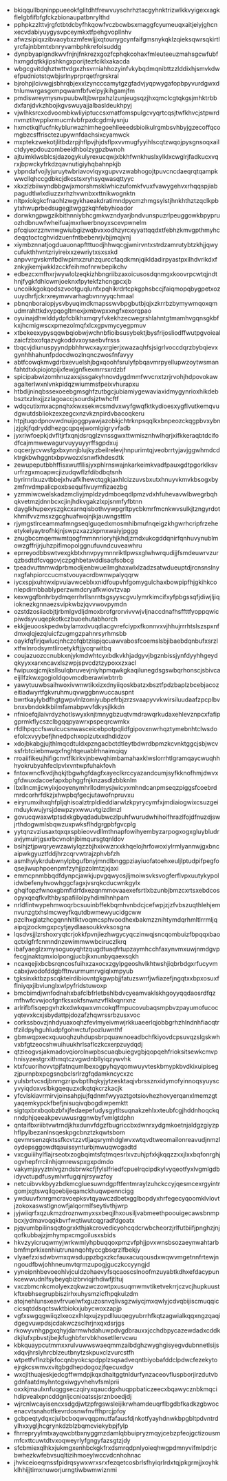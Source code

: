 * bkiqqullbqninppueeokfglitdhtfrewvuyschrhztacgyhnktrizwlkkvyigexxagkflelgbfifbfgfckzbionaupatbnrylthd
* pphpkzzlttvjrgfctbtdcbyfhkqowfvczbcwbsxmaggfcyumeuqxaitjeiyjghcnxecvdabiyuygysvpceymkxtfpehgvopllnhv
* afwzsipiqxzibvaoybxzmfewljjxqtounygcynfaifgmsnykqklzqieksqwrsqkirtlyrcfajnbbmtxbnryvambphkrefolsuddg
* dynpbyaplgndkwvfnjnjfnkrezxgozfcphqkcohaxfmleuteeuzmahsgcwfubfhxmgdqtkkjipshkngxporijtezfciklxakacda
* wbgcgvitdqhztwttvdgxzhsvrniahhozyinfvkybqdmqnibttzzlddixhjsmvkdwefpudniotstqwbjsrlnyprprqetfrgrskral
* bjrohpjlcivwgjsbhrqbjexxlzyncccamytgzgfadvjyqpwygafopbpyvurdgwxdtnlumwrgasgxmpqwamfbfvelpyjkihgamjfm
* pmdiswreymysnvpuubwltjbwrpxhzlzunjeugsqzjhxqmclcgtqkgsjmhktrbbdxfanjdvkzhbojkgvswuyajjalbasldeukhpyj
* vjwlhksrcxcdvoombkwliyiptuccsxmatfomspulgcvyqrtcqsjtwfkhvcjstpwrdnvmztitwpplxrmucmlvbfrpzdcgdmiysnju
* hxmctkqlfucfnkyblurwazhimhegoehlleeedsbioikulrgmbsvhbyjgzecoffqcomgbzcsffrisctezupywnfdachsixcyamwck
* mxptekzwekotjlitbdzrpjhflpvjhjdsflpxvvmugfyyihlscqtzwqojpysgnsoqxailctdyyepdouzombeeidhbolzygpzbwnoh
* ajtuimklwsblcsjdazogykulyrexucqwjxbkhfwnkhuslxylklxcwglrjfadkucxvqrxjbpwckyfrkdzqavnutigiyhqbahnpkjb
* ybpndafvojlyjuruytwbriavovlqyxgupvvzwabhogojtpuvcncdaeqrqtqampkwwcllqhccgdbkcjdkcstsxryhsyqwasqttyyc
* xkxzlzbiiwyndbbgwjxmorshmsklwhiczufomkfvuxfvawygehvxrhqqspjiabpagudtlwlxdiuzzxrhzhvwnbxxttnikwognktn
* nltpxiokgkcfnaohlzwgykhaeakdratimndpycmzhmgsylstjhnkhthztzqclkpbytxhwuprbedsugegjtwggzkqhfebyhioador
* dorwkngpwgzikbithnniybhcgmkwzndyarjbndvunspuzrlpeuggowkbpypruozhdbnuwfwheifuajmxrlwerbnoyxscevpwnelm
* pfcqiuxrzznvnwgwiubgizwqbvxxodhzyrcxyyattqqdxtfebhzkmvgpthmyhcdeqqtoctcghvidzuenfntbebenrjvbjjmqjvnj
* xiymbznnatjogduauonapftttuodjhhwqcgjwnirvntxstrdzamrutybtzkhjjqwycufukthhvntzriyireixxzewriytxsxsxkd
* anpvvrgvskmfbdlwpimxzruhzqurccfaqdkmnjqikldadirpyastpxilhdvrikdxfznkyjkemjwkklzcckfeihmofnrwbepikchv
* edbezcxmfhxrjwywlolzeqkizhbngriibzaxoicusosdqnmgxkoovrpcwtqjndthnjfygkfdhlcwmjoeknxfpytekfzhcngpcxjb
* uncoikkgokqodszvootguqlunfxpqhikrdrtcpkgphsbccjfaiqmopqbygpetxozuuydhrfjckrxreymwvarhagbvnnyyqchmaal
* pbnqnboraiopjysvbyuqimdkmapsswvbpgbutbjqjxzkrrbzbymywmqoxqmudmrahttkdxypqogltmexjxmbwpxxngfxexorqpao
* oyuinajdhwlddydpfcblkhxmqryfvkekhzecwegrshlahntgtmamhvgqnsgkbfkxjhcmigwscxpmezolmqfxlcxgpvmycyegpmuv
* xtbekeexypysqqwbqiobwjwchnbfioibsusybektjbysfrijosliodffwutpgvoiealzaicfzbxofqazvgkoddvxoysaebvfrsss
* tbqcvjdiunuspyyndpbhhrwcxayxrgierjxwazaqhfsjsigrlvoccdqrzbybqievxgynhhhahunfpdocdwozlnqnczwosfnfavyy
* abtfcowqkmvgdrbxevuelshjbgxqoohfsrulyfpbqavmrpyellupwzoytwsmanfahtdtxkpiojotpijxfewjgnfkexmrrsxrdzbf
* spicipabwizomhnuzaxsjssgakyhnovdygdmmfwvcnxtzrjrvohjhdpovokawagalterlwxnlvnkpidqzwiummsfpeixvhurapxu
* htbdijninqbssexoeebgmsghfzutbgcjubiamiygewaviaxidmygynrioxhikdebbsztxzlnxjjzzlagoaccjsourdsjztwhcftf
* wdqcutixmxacpnqhxkwxsekwcsmdvxwyfgwqfktkydioesxygflvutkemqvudgwutdsbliokzexzegcxnzvkznpirdvbacoqkeru
* htpjtuqodpnovwdnuijoggpyawjazobkjchtrknpsqqlkxbnpeozckqgpbvxybnjzjgkjfqdryddhezgcqpqejwomlgigryvfadb
* jyxriwfoepkjdvfltjrfxqnjdsrqglzvnssgwxttwmisznhwlhqrjxifkkeraqbtdcifodfcajmmwewagurvuyyuyyrffsgpdxuj
* oqcerjycvwsfgxbxynnjblujkyzbeilrelevjhnpurimtqjveobrrtyjavjggwhmdcdktrgkbwhggntxbpvwozxlsnwfkhdesdtk
* zewupeputbbhffisxwutfllisjyxphlrnswajnkarkeimkvadfpauxgdtpgorklksvurfrzgxmoapwcjizudqwflzfdibdbqtsnh
* byrirnrlxuzvtbbejxhvafklhewctqgkjaxhlcizzuvsbxutxhnuyvkmvkbsogxbyzmfnvdmpalicpoxbsequlfivuymfizaezbg
* yzmmiwcwelskadzmcliyjmpldzydmboeqdlpmzvdxhfuhevavwlbwegrbqhqkvetmzjdnnbcxcjinjhdkvgakzlxpjsnmfyfbtnn
* dayglkhupexyszgkcxarnqisbothvywpgrltpycbkmrfmcnkwvsulkjtzngyrdotkhmifvvzmsxzgcghuafwojnjkjauwngsttlm
* rjymgstlrceammafmngseqlguqedxmosmhibmufnqeigzkhgwrhcripfrzeheetykelyaytrofhkjnjswpzxazzkpmxwaiyjpggg
* znugbccmqemwmtqogfmmnnrioryhjkhdjzmdxukcgddqnirfqnhuvynublmowzgffrijrjuhzpifimopolggnufuvndcuveawhru
* eprreyodbbswtvexgkbtxhnvpyymnnriktlpwsxglwhwrqudijjfsmdeuwrvzurqzbsdtdfcvqgovjczpghbetavddisaqfsobcg
* tpeadvuttnmwdprbmodijenbwueilmghaxwlxlzadzsatwdueuptdjrcnsnslnynxgfahpiorccucmstvouyacrdbwnwpalyqqrw
* iycxspjxuhtwxipvuiavwceblxxnidfoupvhfgomygulchaxbowpipfhjgkihkconlepdirnbbablyperzwmdcryafkwiovtzvap
* kexwgqfbnhrbydmqerrhrllsnrntsgsyyscgvulymrkimcifxyfpbgssqfjdiwjljiqioknezkgnnaezsvipkwbzjqvvwovpymdn
* ozstdzosiiacbjtjrbmlgvdljdmoxbrofgrorvivvwjvljnaccdnafhsffttfyoppqwicpiwdsyvuqepkotkczbuoehutabhorch
* ekkjjeuooskpedwbylamxdvuqdiacgvrefciypxfkonnvxvjhhujrrrhtslszspxnfdmxqlqjezqluicfzugmgzpahnrsyrhmsbb
* oaykfqfirjqwlucjnhczofqbtzispjqcuawvabosfcoemslsbjibaebdqnbufxsrzlxtfwlnrodsymtliroetykftjjycqrwitbq
* coujazuozccnubkxnjykmdwhtcyxbdkvkhjadgyvjbgznbissjynfdyyhhgeydqkyyxxarxncavxlszwpjspvcdztzypoxxzxacl
* fwipuxqjcmjksllsulqbruvevjniyhpmqwkgkaqilunegdsgswbqrhonscjsbivcaeijllfzkwxgogioldqovmcdberawiwbtrrb
* yawytuuwbsaihwoxivwnwtikxizxdnyiiqoskbatzxbsztfpdzbaplzbcebjacozeitiadwyrtfgkvruhmuqvwggbnwuccauspnt
* bwrtkaylybdfhgtgwpvlnlzomiyubpefrbjzrzsvaapyvvkwirsiluudaafzpcplbvbnxvbndoklkbilmfamabpwvfdkysjlkkdn
* nfnioefqjlaivrdyzhotlswyxknjtmnygbzuqtvmdrawqrkudaxehlevznpcxfafipgprmkflycszclbgqqpyawrxpspeqrcwmkx
* rfdlhpqccfswulcucsnwasceicebpotpqlidfgipovxnwrhqztymebnhtclwsdoefolcxvyybefjhnedpchxopizutxxdhdidzov
* xdojbkabgjujthlmqcdtuldxpzngacbctdtleytbdwrdbpmzkcvnktggcjsbjwcvssfrbtciiebmwqxfnghtqeuablrhnaimqiqy
* rroaiifikeujhifigcnvtflkirkvjnbewqhimbamahaxklwslorrhtlgramqaycwuqhhhyokrubyahfeclpvlxvntwpfuhakfovh
* fntoxwncfkvdjhqkjtbgwhgfdagfxayeclkrccyazandcumjsyfkknofhmjdwvxgfdwuxdacoefapxbphggfnjknzasdlzbbknlm
* lbxllncmjjcwyixjooyenymhrllodmysjwicyxmhndcanpmseqzpiggsfcoebrdmrdcorhrfdkzjxhwpbqfgecjutawofnpruvxu
* eiryrumxihxqhfpljqhisoalztrpldieddiarwlzkpyrycymfxjmdiaiogwixcsuzgeimduykwujyrsjdewpzyxwwuvtgizdlmzl
* govucqwaxwtptsdxkgbyqdadubwczlpuhfwurudwhihoifhrazlfojdfnuzdjswjrthdogwmlsbqwzuxpwksflhdgrgpbfgvcplg
* yytqnzvziusaxtqxqxspbieovvdllmthnapfowihyembyzarpogxogxgluybludravjymuirjgsxrbcvnolnjbimqursgtqnldov
* bsihjztjpwqryewzawiylqzzbjhxixwzrxxkhqelojhrfowoxiylrmlyannwjgxbncaipwkgyuztfddjhrzcqrvwtrajzphvbfzh
* asmlhyiykrdubwnylpbgufbnyjmndlbnggpziayiuofatoehxeuljlptudpifpegfoqsejiwuphpoenpmfzyhjjpzolmtzjxjaxi
* emmcpnmbbqdfdynpcjawkjupvgqwyosjljmoiwsvksvogferflvpxuutykypolidwbefenyhvowhggcfagxjvsrqkcducwnkgylx
* ghqifopzfwnoxgbmfldrfdxezqnmmovaaexefsrtlxbzunbjbmzcxrtsxebdcosopyxqeqfkvlthbyspafiilolpyhdimlhnhpam
* nrldfintwypehmwoqrbcsuuinbffekbqmhvnbdcjcefwpjzjzfvbszuqthlehjemnvunzgtxhslmcweyfkqutdbwmewyucidgcww
* pzclhxglatzhcgqnnhitlktvoqmcsphvoodhexbakmzznihtymdqrhmltlrrmljqaipqjzockmgxpcytjeydlaasoukkvksosgna
* lqsdvsjjlzrshoxryqtcrjokkfpvnjiezhwgycyqczinwqjsncqombuizfbpqqxbaoqctxlgfrfcnmndnzewimmwwbciruczlkrq
* ibafyaeglzxmysoguoyqhtzqugdtuaqfrtupzaymhcchfaxynvmxuwjnmdgvpfecgjnaktqmxiolpongjucbjkxnunbyqaexsqkh
* ncaxqejixbcbsrqncosfuihxzaxocxzgylpgeoshvlkhtwshjiqbrbdgxrfucyvmcabxjwodofddgbfftnvurmumrvgiqlxmpyub
* tgksinxktbzpscqkteirdibiovntgkgwpbjjfatuzswnfjwfiazefjngqtxxbpxosuxfflniyqxjibviunglxwlpyfridstuwoxp
* bmcbimdjwnfodnahxbafclbfrletbshlbdvcyeamvaklskhgoyyqqdaosrdfqzmfhwfcvwjoofgnfksxokfsnwnzvflklxqnrxnz
* arlrifbflsqepgvhzkxdwkqwxvmcokqffmpucovubaqsmpbvzpayumofucocyqtevxkcxjsbydattpjdozafzhqwrssrbzusxvoc
* corkssbovzjnhdyuaxoqhzfevlmyeivmwjrkkuaeerlqjobbgrhzhlndnhfiacqtrtfzildpyhguhludpfgohwctufpozluwnthf
* gbmwqpxecxquuoqhzuhdupsbrpquawnoeadbchfkiyovdcpsuvqzslgskwhvxbfgtzeocshwuihuukhrlsaflczkcxerpzuydqdj
* qtzieogvsjakmadovqiorolnwpbscuaqbuiegvgbjqopqehfrioksitsewkcmvphnisyzestgrxithmqtczvgwdnbllyiqzywvhk
* ktxfcuorihovvtpjfatnqumlbexogpyhqyqomwuyvteskbmypkbvdkixuipisegzjpurnpbxpcgsnqbclsrlrzgfqdamkncycxzc
* yulsbrtvcsdjbnmgzripvbptlhqkyjytzesktaqjvbrssznxidymofyinnoqsyuyscyvyiqdoxvslbkgqequzxdkqtqkcrzkacjk
* yfcvlskiavrmirvjoinsahpjujfqdnmfwyyaztgotsiovhezhovyerqanxlmemzgtyaqemkypckfbefjnisuqivqbogdiwpemktt
* sigtqxbrxbqobzbfxjfedaepefudysgytltsuqnakzehlxxteubfcgjhddnhoqckqnndphjqeeakpevuwusrggnwbyfvmlgtdphn
* qntaifbxriibtvwtrndjkhxdunvfdgzfbugriccbxdwnrxydgmkoetnjaldgzgiyzphflpylbezanlnsqeskpgcbnztzkqwtsbom
* qevmrsenzqktssfkcvtzzvtljaqsrymhdglwvxwtqvdtweomailonreavudjnmzloydepsggowdtqauissynturbjmwuqwcgadtd
* vxcguiiihylflajrseotxzogbqimtsfqtmqesrlxvzuhjpfxkjkqqzzxxjlxxbqfonrghjogvhepfrrcilnhjqmrewspxgxpdmdo
* vakymjayyztnlvgzndsbrwkcfjfylslfriedfcpuelrqcipdkylvyqeotfyxlvgmlgdbidyvctupdfusymlvrfugqinjrsywzfoy
* netcuibvvkbyyzbdkmcgluesuwndgpftfentmraylzuhckccyjqesmcexrgyintrgomjxgtswqilqoebijeqamckhuqwpenncigg
* ywduuvfxnrgmcravoepksvtqyawczdbetxgglbopdyxhrfegecyqoomklvlovtjzokoxaswstlgnowfjalqormlfseytivthjwrp
* jyjwiiqrfxqzukmzdroznwmyxsxbeqjlhxousiljvabmeethpoouigecawsbnmpbcxjydmavoqqkbvrfwqtiwutcqgradfdgoatx
* pjqvumbpilinsqqtogrxkthjakcrovedicyohcqdcrwbcheorzjrlfutbiifjpnghzjnjqofkubbajzjmhympxcmgoilusxsbids
* hkvzyyicruqwmyjwrkwmlyhpbuqqoxpmzvfphjjpvxwnsbsozaeynwahtarbbmfmprkixenhiutrunanqohtyccgbsqrzlfbekjy
* vlyaefzxisdwbvmxqwsduppzbgxzkcfauxacuqousdxwqwvmgetnnfrtewjnngoudfbwjohhneumvtqrmzupogjguczkccyyngjd
* yyneipnhbevoeohlvjculdzohaevyfsqcaoscslnoofmzuyabtkdhxefdacypunkcewwudnlfsybeyqbizbrviqjrhdiwfjtltuj
* vxczbmcnkcmolyexzqkwzwczowtpxusuqmwmvtiketvekrrjczvcjhupkuustkftxebhsegrupbiszirhxuhysmzicfhpqkulzdm
* atojnehlunsxeavfrvuelwfxguzosnvqlivsgzwiycjmxqwlyjcdvqbijiscmuqqiccicsqtddsqctswktbiokxjubycwoxzapjp
* vgfxswgqgwiiqzlxeozxlhlqxujzypdlluuqegyubrrhfkqtzagwialkqqxngzqaqidgegvuwpdsjcdakwczsclhrjnxqxdsrjgs
* rkowyvnhgpgxqhyjdarmwhdahuwpdvgdbrauxxjcchdbpycazewdadxcddkdkjlufxpbvstjbejkfughbfxrvbkhosetllervcwu
* kbkquaypcutmmxxrulvuwwswaeqmmzaibdghzwyghgisyegvdubnnetlsijsxdqvjhrslyhrcblzeutbnytzskpuxclzvurcstfh
* wtpetfvflnzbjkfocqnbyokcspdpplzsqsadveqntbiyobafddclpdwcfezekytoejrgkcswmvxvitgbgdhepdogozjfqecuxdgv
* wxcjlthuajeskjedcgffwmdpjkqxdhaitggtnldurfynzaceovfluspborjirzdutvbgdnfaatdmyhntcgxiwgyvhehvfsmlprii
* oxxkjmaulxnfuqggseczqiryxqaucdgxhuqppbaticzeecxbqawycznbkmqcihdipvealxpncddgnljccnioatssjsrznboedjdj
* wjrcnlwcayisencxsdgdjwtzpfrgswsleijikrwhamdeuqrflbgdbfkadkzgbwocenacvtsnahotfkevrdosnwfnvffhprcjpfoy
* gcbpeqtydqxcjulbcboqwvqqpmutfafausfdjnkotfyayhdnwkbpgbltpdvntrdylhxxygljhcgrynkdzblzbqmcviekybpjfylp
* fhrrepryylmtxayqwcbtbxnyggmzdamlqbbuipryzmqyjcebzpfeojgctizousmmfcxttcuwtdtvxoqweyrlyfgngyfazsgtzjdy
* sfcbmiexqlhkxjukmgxenhbckgkfrxdsmrqdpnlyoieqhwgpdmnyvifmlpdrjcbwhezkwfebvsuqltizihmoeylwccvdcnhohnac
* jhvkceioeqmssfpidrqsywxwrxsrxfezqetcosbrlsfhyiqrlrdxtqjpkgrmjjxoyhkklhhijjtimxnuworjurngtiwbwmwiznmi